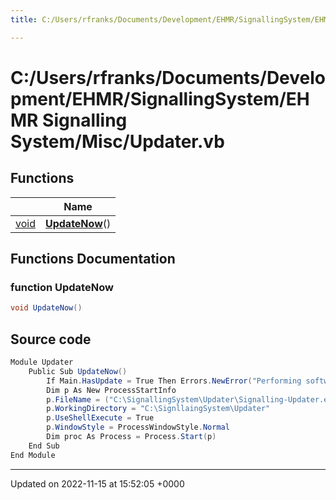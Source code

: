 ```yaml
---
title: C:/Users/rfranks/Documents/Development/EHMR/SignallingSystem/EHMR Signalling System/Misc/Updater.vb

---
```


# C:/Users/rfranks/Documents/Development/EHMR/SignallingSystem/EHMR Signalling System/Misc/Updater.vb



## Functions

|                | Name           |
| -------------- | -------------- |
| [void](/SignallingSystem-doc/vb/Files/SerialPixelLeds_8vb/#variable-void) | **[UpdateNow](/SignallingSystem-doc/vb/Files/Updater_8vb/#function-updatenow)**() |


## Functions Documentation

### function UpdateNow

```csharp
void UpdateNow()
```




## Source code

```csharp
Module Updater
    Public Sub UpdateNow()
        If Main.HasUpdate = True Then Errors.NewError("Performing software update!")
        Dim p As New ProcessStartInfo
        p.FileName = ("C:\SignallingSystem\Updater\Signalling-Updater.exe")
        p.WorkingDirectory = "C:\SignllaingSystem\Updater"
        p.UseShellExecute = True
        p.WindowStyle = ProcessWindowStyle.Normal
        Dim proc As Process = Process.Start(p)
    End Sub
End Module
```


-------------------------------

Updated on 2022-11-15 at 15:52:05 +0000
